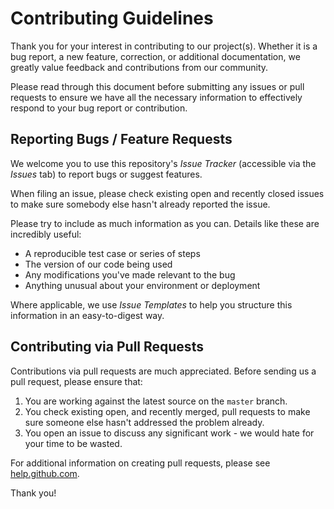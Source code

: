 # Contributing Guidelines

Thank you for your interest in contributing to our project(s). Whether it is a bug report, a new feature, correction, or additional documentation, we greatly value feedback and contributions from our community.

Please read through this document before submitting any issues or pull requests to ensure we have all the necessary information to effectively respond to your bug report or contribution.

## Reporting Bugs / Feature Requests

We welcome you to use this repository's _Issue Tracker_ (accessible via the _Issues_ tab) to report bugs or suggest features.

When filing an issue, please check existing open and recently closed issues to make sure somebody else hasn't already reported the issue.

Please try to include as much information as you can. Details like these are incredibly useful:

* A reproducible test case or series of steps
* The version of our code being used
* Any modifications you've made relevant to the bug
* Anything unusual about your environment or deployment

Where applicable, we use _Issue Templates_ to help you structure this information in an easy-to-digest way.

## Contributing via Pull Requests

Contributions via pull requests are much appreciated. Before sending us a pull request, please ensure that:

1. You are working against the latest source on the `master` branch.
2. You check existing open, and recently merged, pull requests to make sure someone else hasn't addressed the problem already.
3. You open an issue to discuss any significant work - we would hate for your time to be wasted.

For additional information on creating pull requests, please see [help.github.com](https://help.github.com/articles/creating-a-pull-request/).

Thank you!
